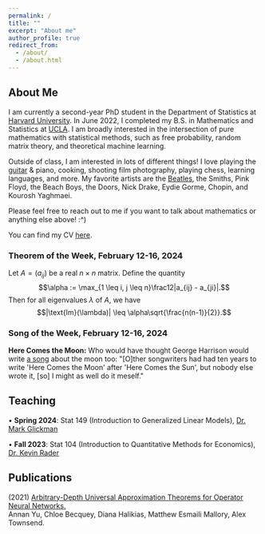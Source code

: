 ```yaml
---
permalink: /
title: ""
excerpt: "About me"
author_profile: true
redirect_from: 
  - /about/
  - /about.html
---
```

## About Me

I am currently a second-year PhD student in the Department of Statistics at [Harvard University](https://statistics.fas.harvard.edu/). In June 2022, I completed my B.S. in Mathematics and Statistics at [UCLA](https://ww3.math.ucla.edu/). I am broadly interested in the intersection of pure mathematics with statistical methods, such as free probability, random matrix theory, and theoretical machine learning.

Outside of class, I am interested in lots of different things! I love playing the [guitar](https://mattesmaili.github.io/files/guitar.png) & piano, cooking, shooting film photography, playing chess, learning languages, and more. My favorite artists are the [Beatles](https://open.spotify.com/playlist/07ZKf7841juhmGlI6LMfBd?si=4511ac89f1d14618), the Smiths, Pink Floyd, the Beach Boys, the Doors, Nick Drake, Eydie Gorme, Chopin, and Kourosh Yaghmaei.

Please feel free to reach out to me if you want to talk about mathematics or anything else above! :^)

You can find my CV [here](https://mattesmaili.github.io/files/new_resume.pdf).

### Theorem of the Week, February 12-16, 2024

Let $A = (a_{ij})$ be a real $n\times n$ matrix. Define the quantity $$\alpha := \max_{1 \leq i, j \leq n}\frac12|a_{ij} - a_{ji}|.$$ Then for all eigenvalues $\lambda$ of $A$, we have $$|\text{Im}(\lambda)| \leq \alpha\sqrt{\frac{n(n-1)}{2}}.$$ 


### Song of the Week, February 12-16, 2024

**Here Comes the Moon:** Who would have thought George Harrison would write [a song](https://open.spotify.com/track/0bIdIeFq2cOUAxGo5AHBI0?si=264a24f4b0cd4c82by) about the moon too: "[O]ther songwriters had had ten years to write 'Here Comes the Moon' after 'Here Comes the Sun', but nobody else wrote it, [so] I might as well do it meself."


## Teaching
• **Spring 2024**: Stat 149 (Introduction to Generalized Linear Models), [Dr. Mark Glickman](http://www.glicko.net/)

• **Fall 2023**: Stat 104 (Introduction to Quantitative Methods for Economics), [Dr. Kevin Rader](https://statistics.fas.harvard.edu/people/kevin-rader)

## Publications

(2021) [Arbitrary-Depth Universal Approximation Theorems for Operator Neural Networks.](https://arxiv.org/abs/2109.11354)  
Annan Yu, Chloe Becquey, Diana Halikias, Matthew Esmaili Mallory, Alex Townsend.

